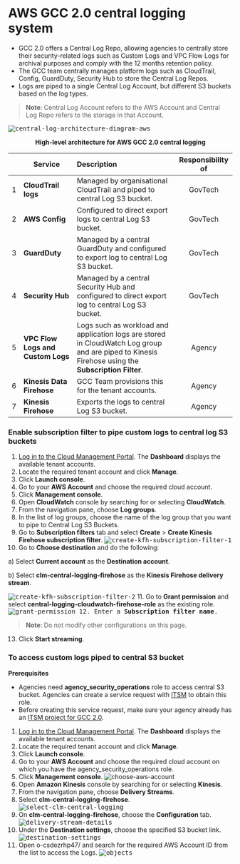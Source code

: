 # AWS GCC 2.0 central logging system

- GCC 2.0 offers a Central Log Repo, allowing agencies to centrally store their security-related logs such as Custom Logs and VPC Flow Logs for archival purposes and comply with the 12 months retention policy.
- The GCC team centrally manages platform logs such as CloudTrail, Config, GuardDuty, Security Hub to store the Central Log Repos.
- Logs are piped to a single Central Log Account, but different S3 buckets based on the log types.

> **Note**:
> Central Log Account refers to the AWS Account and Central Log Repo refers to the storage in that Account.

<kbd>![central-log-architecture-diagram-aws](/gcc-central-logging-system/images/central-log-aws-architecture-diagram-numbered.png)</kbd>



<figcaption align = "center"><b>High-level architecture for AWS GCC 2.0 central logging</b></figcaption>



|| Service| Description| Responsibility of |
| --- | ------------- |:-------------|:----: |
| 1 | **CloudTrail logs** | Managed by organisational CloudTrail and piped to central Log S3 bucket.| GovTech |
| 2 | **AWS Config** | Configured to direct export logs to central Log S3 bucket. | GovTech |
| 3 | **GuardDuty** | Managed by a central GuardDuty and configured to export log to central Log S3 bucket.| GovTech |
| 4 | **Security Hub** | Managed by a central Security Hub and configured to direct export log to central Log S3 bucket.| GovTech |
| 5 | **VPC Flow Logs and Custom Logs** | Logs such as workload and application logs are stored in CloudWatch Log group and are piped to Kinesis Firehose using the **Subscription Filter**. | Agency |
| 6 | **Kinesis Data Firehose**| GCC Team provisions this for the tenant accounts. | Agency |
| 7  | **Kinesis Firehose** | Exports the logs to central Log S3 bucket.| Agency |

### Enable subscription filter to pipe custom logs to central log S3 buckets

1.	[Log in to the Cloud Management Portal](log-in-to-cmp). The **Dashboard** displays the available tenant accounts.
2.	Locate the required tenant account and click **Manage**.
3.	Click **Launch console**.
4.	Go to your **AWS Account** and choose the required cloud account.
5.	Click **Management console**.
6.	Open **CloudWatch** console by searching for or selecting **CloudWatch**.
7.	From the navigation pane, choose **Log groups**.
8.	In the list of log groups, choose the name of the log group that you want to pipe to Central Log S3 Buckets.
9.	Go to **Subscription filters** tab and select **Create** > **Create Kinesis Firehose subscription filter**.
<kbd>![create-kfh-subscription-filter-1](/gcc-central-logging-system/images/create-kinesis-firehose-subscription-filter.png)</kbd>
10.	Go to **Choose destination** and do the following:

  a)	Select **Current account** as the **Destination account**.

  b)	Select **clm-central-logging-firehose** as the **Kinesis Firehose delivery stream**.

<kbd>![create-kfh-subscription-filter-2](/gcc-central-logging-system/images/create-kinesis-firehose-subscription-filter-2.png)</kbd>
11.	Go to **Grant permission** and select **central-logging-cloudwatch-firehose-role** as the existing role.
<kbd>![grant-permission](/gcc-central-logging-system/images/grant-permission.png)
12. Enter a **Subscription filter name**.

> **Note**:
> Do not modify other configurations on this page.  

13.	Click **Start streaming**.

### To access custom logs piped to central S3 bucket

**Prerequisites**

- Agencies need **agency_security_operations** role to access central S3 bucket. Agencies can create a service request with [ITSM](https://itsm.sgnet.gov.sg/sp3) to obtain this role.
- Before creating this service request, make sure your agency already has an [ITSM project for GCC 2.0](support/create-itsm-project).

1.	[Log in to the Cloud Management Portal](log-in-to-cmp). The **Dashboard** displays the available tenant accounts.
2.	Locate the required tenant account and click **Manage**.
3.	Click **Launch console**.
4.	Go to your **AWS Account** and choose the required cloud account on which you have the agency_security_operations role.
5.	Click **Management console**.
![choose-aws-account](/gcc-central-logging-system/images/choose-aws-account.png)</kbd>
6.	Open **Amazon Kinesis** console by searching for or selecting **Kinesis**.
7.	From the navigation pane, choose **Delivery Streams**.
8.	Select **clm-central-logging-firehose**.
<kbd>![select-clm-central-logging](/gcc-central-logging-system/images/select-clm-central-logging.png)</kbd>
9. On **clm-central-logging-firehose**, choose the **Configuration** tab.
<kbd>![delivery-stream-details](/gcc-central-logging-system/images/delivery-stream-details.png)</kbd>
10.	Under the **Destination settings**, choose the specified S3 bucket link.
<kbd>![destination-settings](/gcc-central-logging-system/images/destination-settings.png)</kbd>
11.	Open o-csdezrhp47/ and search for the required AWS Account ID from the list to access the Logs.
<kbd>![objects](/gcc-central-logging-system/images/objects.png)</kbd>
